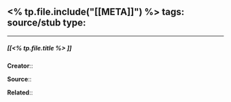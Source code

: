 <% tp.file.include("[[META]]") %>
tags: source/stub
type:
- 
---
##### [[<% tp.file.title %> ]]

**Creator**::

**Source**::

**Related**:: 

